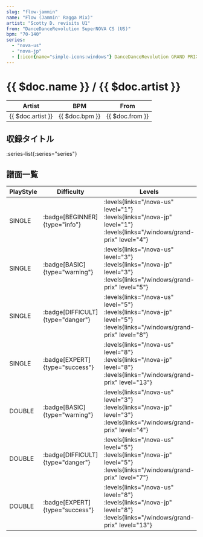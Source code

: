 ```yaml
---
slug: "flow-jammin"
name: "Flow (Jammin' Ragga Mix)"
artist: "Scotty D. revisits U1"
from: "DanceDanceRevolution SuperNOVA CS (US)"
bpm: "70-140"
series:
  - "nova-us"
  - "nova-jp"
  - [:icon{name="simple-icons:windows"} DanceDanceRevolution GRAND PRIX (グランプリプレー)](/windows/grand-prix)
---
```


# {{ $doc.name }} / {{ $doc.artist }}

|Artist|BPM|From|
|------|---|----|
|{{ $doc.artist }}|{{ $doc.bpm }}|{{ $doc.from }}|

## 収録タイトル

:series-list{:series="series"}

## 譜面一覧

|PlayStyle|Difficulty|Levels|Notes|Movie|
|---------|----------|------|-----|-----|
|SINGLE| :badge[BEGINNER]{type="info"}| :levels{links="/nova-us" level="1"} :levels{links="/nova-jp" level="1"}  :levels{links="/windows/grand-prix" level="4"}|84/0||
|SINGLE| :badge[BASIC]{type="warning"}| :levels{links="/nova-us" level="3"} :levels{links="/nova-jp" level="3"}  :levels{links="/windows/grand-prix" level="5"}|126/25||
|SINGLE| :badge[DIFFICULT]{type="danger"}| :levels{links="/nova-us" level="5"} :levels{links="/nova-jp" level="5"}  :levels{links="/windows/grand-prix" level="8"}|222/7||
|SINGLE| :badge[EXPERT]{type="success"}| :levels{links="/nova-us" level="8"} :levels{links="/nova-jp" level="8"}  :levels{links="/windows/grand-prix" level="13"}|309/25||
|DOUBLE| :badge[BASIC]{type="warning"}| :levels{links="/nova-us" level="3"} :levels{links="/nova-jp" level="3"}  :levels{links="/windows/grand-prix" level="4"}|121/25||
|DOUBLE| :badge[DIFFICULT]{type="danger"}| :levels{links="/nova-us" level="5"} :levels{links="/nova-jp" level="5"}  :levels{links="/windows/grand-prix" level="7"}|223/14||
|DOUBLE| :badge[EXPERT]{type="success"}| :levels{links="/nova-us" level="8"} :levels{links="/nova-jp" level="8"}  :levels{links="/windows/grand-prix" level="13"}|290/29||
